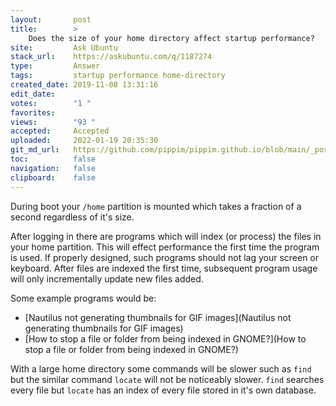```yaml
---
layout:       post
title:        >
    Does the size of your home directory affect startup performance?
site:         Ask Ubuntu
stack_url:    https://askubuntu.com/q/1187274
type:         Answer
tags:         startup performance home-directory
created_date: 2019-11-08 13:31:16
edit_date:    
votes:        "1 "
favorites:    
views:        "93 "
accepted:     Accepted
uploaded:     2022-01-19 20:35:30
git_md_url:   https://github.com/pippim/pippim.github.io/blob/main/_posts/2019/2019-11-08-Does-the-size-of-your-home-directory-affect-startup-performance^.md
toc:          false
navigation:   false
clipboard:    false
---
```


During boot your `/home` partition is mounted which takes a fraction of a second regardless of it's size.

After logging in there are programs which will index (or process) the files in your home partition. This will effect performance the first time the program is used. If properly designed, such programs should not lag your screen or keyboard. After files are indexed the first time, subsequent program usage will only incrementally update new files added.

Some example programs would be:

- [Nautilus not generating thumbnails for GIF images](Nautilus not generating thumbnails for GIF images)
- [How to stop a file or folder from being indexed in GNOME?](How to stop a file or folder from being indexed in GNOME?)

With a large home directory some commands will be slower such as `find` but the similar command `locate` will not be noticeably slower. `find` searches every file but `locate` has an index of every file stored in it's own database.
